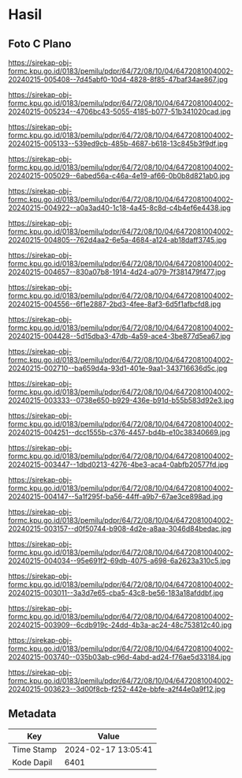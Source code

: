 # Hasil

## Foto C Plano

https://sirekap-obj-formc.kpu.go.id/0183/pemilu/pdpr/64/72/08/10/04/6472081004002-20240215-005408--7d45abf0-10d4-4828-8f85-47baf34ae867.jpg

https://sirekap-obj-formc.kpu.go.id/0183/pemilu/pdpr/64/72/08/10/04/6472081004002-20240215-005234--4706bc43-5055-4185-b077-51b341020cad.jpg

https://sirekap-obj-formc.kpu.go.id/0183/pemilu/pdpr/64/72/08/10/04/6472081004002-20240215-005133--539ed9cb-485b-4687-b618-13c845b3f9df.jpg

https://sirekap-obj-formc.kpu.go.id/0183/pemilu/pdpr/64/72/08/10/04/6472081004002-20240215-005029--6abed56a-c46a-4e19-af66-0b0b8d821ab0.jpg

https://sirekap-obj-formc.kpu.go.id/0183/pemilu/pdpr/64/72/08/10/04/6472081004002-20240215-004922--a0a3ad40-1c18-4a45-8c8d-c4b4ef6e4438.jpg

https://sirekap-obj-formc.kpu.go.id/0183/pemilu/pdpr/64/72/08/10/04/6472081004002-20240215-004805--762d4aa2-6e5a-4684-a124-ab18daff3745.jpg

https://sirekap-obj-formc.kpu.go.id/0183/pemilu/pdpr/64/72/08/10/04/6472081004002-20240215-004657--830a07b8-1914-4d24-a079-7f381479f477.jpg

https://sirekap-obj-formc.kpu.go.id/0183/pemilu/pdpr/64/72/08/10/04/6472081004002-20240215-004556--6f1e2887-2bd3-4fee-8af3-6d5f1afbcfd8.jpg

https://sirekap-obj-formc.kpu.go.id/0183/pemilu/pdpr/64/72/08/10/04/6472081004002-20240215-004428--5d15dba3-47db-4a59-ace4-3be877d5ea67.jpg

https://sirekap-obj-formc.kpu.go.id/0183/pemilu/pdpr/64/72/08/10/04/6472081004002-20240215-002710--ba659d4a-93d1-401e-9aa1-343716636d5c.jpg

https://sirekap-obj-formc.kpu.go.id/0183/pemilu/pdpr/64/72/08/10/04/6472081004002-20240215-003333--0738e650-b929-436e-b91d-b55b583d92e3.jpg

https://sirekap-obj-formc.kpu.go.id/0183/pemilu/pdpr/64/72/08/10/04/6472081004002-20240215-004251--dcc1555b-c376-4457-bd4b-e10c38340669.jpg

https://sirekap-obj-formc.kpu.go.id/0183/pemilu/pdpr/64/72/08/10/04/6472081004002-20240215-003447--1dbd0213-4276-4be3-aca4-0abfb20577fd.jpg

https://sirekap-obj-formc.kpu.go.id/0183/pemilu/pdpr/64/72/08/10/04/6472081004002-20240215-004147--5a1f295f-ba56-44ff-a9b7-67ae3ce898ad.jpg

https://sirekap-obj-formc.kpu.go.id/0183/pemilu/pdpr/64/72/08/10/04/6472081004002-20240215-003157--d0f50744-b908-4d2e-a8aa-3046d84bedac.jpg

https://sirekap-obj-formc.kpu.go.id/0183/pemilu/pdpr/64/72/08/10/04/6472081004002-20240215-004034--95e691f2-69db-4075-a698-6a2623a310c5.jpg

https://sirekap-obj-formc.kpu.go.id/0183/pemilu/pdpr/64/72/08/10/04/6472081004002-20240215-003011--3a3d7e65-cba5-43c8-be56-183a18afddbf.jpg

https://sirekap-obj-formc.kpu.go.id/0183/pemilu/pdpr/64/72/08/10/04/6472081004002-20240215-003909--6cdb919c-24dd-4b3a-ac24-48c753812c40.jpg

https://sirekap-obj-formc.kpu.go.id/0183/pemilu/pdpr/64/72/08/10/04/6472081004002-20240215-003740--035b03ab-c96d-4abd-ad24-f76ae5d33184.jpg

https://sirekap-obj-formc.kpu.go.id/0183/pemilu/pdpr/64/72/08/10/04/6472081004002-20240215-003623--3d00f8cb-f252-442e-bbfe-a2f44e0a9f12.jpg


## Metadata

| Key        | Value               |
| ---------- | ------------------- |
| Time Stamp | 2024-02-17 13:05:41 |
| Kode Dapil | 6401                |



